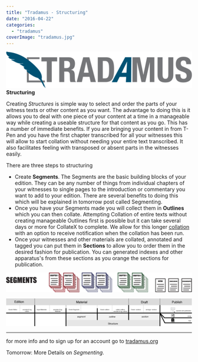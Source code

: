 ```yaml
---
title: "Tradamus - Structuring"
date: "2016-04-22"
categories: 
  - "tradamus"
coverImage: "tradamus.jpg"
---
```


**[![TRAD_Fullogo](/assets/images/TRAD_Fullogo-1024x200.png)](http://ongcdh.org/wp-content/uploads/2016/04/TRAD_Fullogo.png)Structuring**

Creating _Structures_ is simple way to select and order the parts of your witness texts or other content as you want. The advantage to doing this is it allows you to deal with one piece of your content at a time in a manageable way while creating a useable structure for that content as you go. This has a number of immediate benefits. If you are bringing your content in from T-Pen and you have the first chapter transcribed for all your witnesses this will allow to start collation without needing your entire text transcribed. It also facilitates feeling with transposed or absent parts in the witnesses easily.

There are three steps to structuring

- Create **Segments**. The Segments are the basic building blocks of your edition. They can be any number of things from individual chapters of your witnesses to single pages to the introduction or commentary you want to add to your edition. There are several benefits to doing this which will be explained in tomorrow post called Segmenting.
- Once you have your Segments made you will collect them in **Outlines** which you can then collate. Attempting Collation of entire texts without creating manageable Outlines first is possible but it can take several days or more for CollateX to complete. We allow for this longer [collation](https://sourceforge.net/p/tradamus/wiki/Collation/) with an option to receive notification when the collation has been run.
- Once your witnesses and other materials are collated, annotated and tagged you can put them in **Sections** to allow you to order them in the desired fashion for publication. You can generated indexes and other apparatus's from these sections as you orange the sections for publication.

[![SEGMENTS](/assets/images/SEGMENTS-1024x109.png)](http://ongcdh.org/wp-content/uploads/2016/04/SEGMENTS.png)

 

 

[![workflow](/assets/images/workflow-1024x151.png)](http://ongcdh.org/wp-content/uploads/2016/04/workflow.png)

 

* * *

for more info and to sign up for an account go to [tradamus.org](http://tradamus.org/)

Tomorrow: More Details on _Segmenting_.

